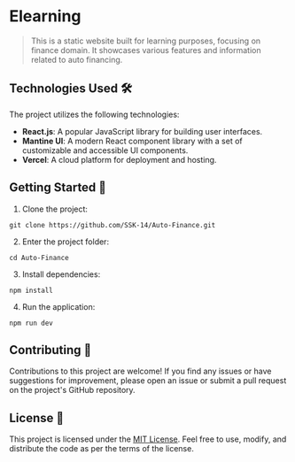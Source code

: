 # Elearning

> This is a static website built for learning purposes, focusing on finance domain. It showcases various features and information related to auto financing.



## Technologies Used 🛠️

The project utilizes the following technologies:

- **React.js**: A popular JavaScript library for building user interfaces.
- **Mantine UI**: A modern React component library with a set of customizable and accessible UI components.
- **Vercel**: A cloud platform for deployment and hosting.

## Getting Started 🚀

1. Clone the project:
```
git clone https://github.com/SSK-14/Auto-Finance.git
```

2. Enter the project folder:
```
cd Auto-Finance
```

3. Install dependencies:
```
npm install
```

4. Run the application:
```
npm run dev
```

## Contributing 🤝
Contributions to this project are welcome! If you find any issues or have suggestions for improvement, please open an issue or submit a pull request on the project's GitHub repository.

## License 📝
This project is licensed under the [MIT License](https://github.com/SSK-14/Auto-Finance/blob/main/LICENSE). Feel free to use, modify, and distribute the code as per the terms of the license.
